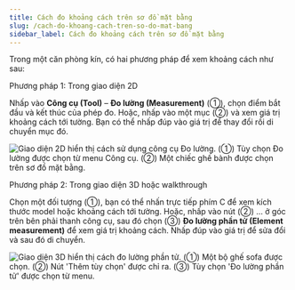 ```yaml
---
title: Cách đo khoảng cách trên sơ đồ mặt bằng
slug: /cach-do-khoang-cach-tren-so-do-mat-bang
sidebar_label: Cách đo khoảng cách trên sơ đồ mặt bằng
---
```


Trong một căn phòng kín, có hai phương pháp để xem khoảng cách như sau:

Phương pháp 1: Trong giao diện 2D

Nhấp vào **Công cụ (Tool)** – **Đo lường (Measurement)** (①), chọn điểm bắt đầu và kết thúc của phép đo. Hoặc, nhấp vào một mục (②) và xem giá trị khoảng cách tới tường. Bạn có thể nhấp đúp vào giá trị để thay đổi rồi di chuyển mục đó.

![Giao diện 2D hiển thị cách sử dụng công cụ Đo lường. (①) Tùy chọn Đo lường được chọn từ menu Công cụ. (②) Một chiếc ghế bành được chọn trên sơ đồ mặt bằng.](https://storage.googleapis.com/jegavn_kb/image_jegavn/64.1.png)

Phương pháp 2: Trong giao diện 3D hoặc walkthrough

Chọn một đối tượng (①), bạn có thể nhấn trực tiếp phím C để xem kích thước model hoặc khoảng cách tới tường. Hoặc, nhấp vào nút (②) ... ở góc trên bên phải thanh công cụ, sau đó chọn (③) **Đo lường phần tử (Element measurement)** để xem giá trị khoảng cách. Nhấp đúp vào giá trị để sửa đổi và sau đó di chuyển.

![Giao diện 3D hiển thị cách đo lường phần tử. (①) Một bộ ghế sofa được chọn. (②) Nút 'Thêm tùy chọn' được chỉ ra. (③) Tùy chọn 'Đo lường phần tử' được chọn từ menu.](https://storage.googleapis.com/jegavn_kb/image_jegavn/64.2.png)